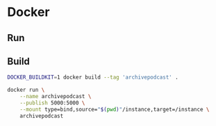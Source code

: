 # Docker

## Run

## Build

```bash
DOCKER_BUILDKIT=1 docker build --tag 'archivepodcast' .
```

```bash
docker run \
    --name archivepodcast \
    --publish 5000:5000 \
    --mount type=bind,source="$(pwd)"/instance,target=/instance \
    archivepodcast
```
